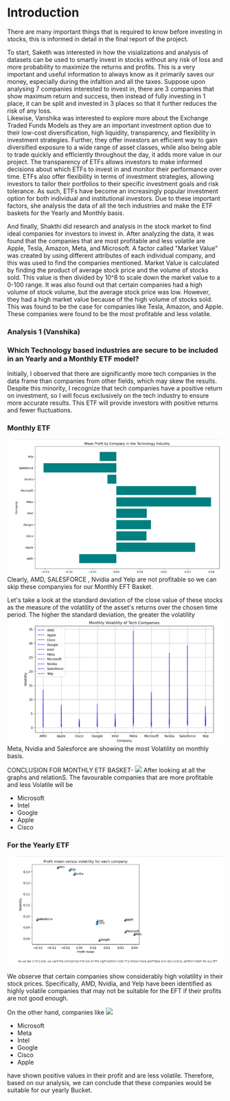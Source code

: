 # Introduction 

There are many important things that is required to know before investing in stocks, this is informed in detail in the final report of the project. 

To start, Saketh was interested in how the visializations and analysis of datasets can be used to smartly invest in stocks without any risk of loss and more probability to maximize the returns and profits. This is a very important and useful information to always know as it primarily saves our money, especially during the infaltion and all the taxes. Suppose upon analysing 7 companies interested to invest in, there are 3 companies that show maximum return and success, then instead of fully investing in 1 place, it can be split and invested in 3 places so that it further reduces the risk of any loss.  
Likewise, Vanshika was interested to explore more about the Exchange Traded Funds  Models as they are an important investment option due to their low-cost diversification, high liquidity, transparency, and flexibility in investment strategies. Further, they offer investors an efficient way to gain diversified exposure to a wide range of asset classes, while also being able to trade quickly and efficiently throughout the day, it adds more value in our project. The transparency of ETFs allows investors to make informed decisions about which ETFs to invest in and monitor their performance over time. ETFs also offer flexibility in terms of investment strategies, allowing investors to tailor their portfolios to their specific investment goals and risk tolerance. As such, ETFs have become an increasingly popular investment option for both individual and institutional investors. Due to these important factors, she analysis the data of all the tech industries and make the ETF baskets for the Yearly and Monthly basis.

And finally, Shakthi did research and analysis in the stock market to find ideal companies for investors to invest in. After analyzing the data, it was found that the companies that are most profitable and less volatile are Apple, Tesla, Amazon, Meta, and Microsoft. A factor called "Market Value" was created by using different attributes of each individual company, and this was used to find the companies mentioned. Market Value is calculated by finding the product of average stock price and the volume of stocks sold. This value is then divided by 10^8 to scale down the market value to a 0-100 range. It was also found out that certain companies had a high volume of stock volume, but the average stock price was low. However, they had a high market value because of the high volume of stocks sold. This was found to be the case for companies like Tesla, Amazon, and Apple. These companies were found to be the most profitable and less volatile.



### Analysis 1 (Vanshika)

### Which Technology based industries are secure to be included in an Yearly and a Monthly ETF model?

Initially, I observed that there are significantly more tech companies in the data frame than companies from other fields, which may skew the results. Despite this minority, I recognize that tech companies have a positive return on investment, 
so I will focus exclusively on the tech industry to ensure more accurate results. This ETF will provide investors with positive returns and fewer fluctuations. 
### Monthly ETF
![Monthly Profit](images/Screenshot%202023-04-10%20201927.png)
Clearly, AMD, SALESFORCE , Nvidia and Yelp are not profitable so we can skip these companyies for our Monthly EFT Basket.

Let's take a look at the  standard deviation of the close value of these stocks as the measure of the volatility of the asset's returns over the chosen time period. The higher the standard deviation, the greater the volatility
![Monthly Volatility](images/A1a.png)
Meta, Nvidia and Salesforce are showing the most Volatility on monthly basis. 

CONCLUSION FOR MONTHLY ETF BASKET-
![](https://tse4.mm.bing.net/th?id=OIP.0IkVQ7FUR0vFqbYE-PNYFgHaE8&pid=Api&P=0)
After looking at all the graphs and relationS. The favourable companies that are more profitable and less Volatile will be

- Microsoft
- Intel
- Google
- Apple
- Cisco


### For the Yearly ETF

![Alt text](images/Screenshot%202023-04-10%20201950.png)

We observe that certain companies show considerably high volatility in their stock prices. Specifically, AMD, Nvidia, and Yelp have been identified as highly volatile companies that may not be suitable for the EFT if their profits are not good enough.

On the other hand, companies like 
![](https://tse4.mm.bing.net/th?id=OIP.UmM-ZlsC_G3p6usKR95i0QHaEK&pid=Api&P=0)
- Microsoft
- Meta
- Intel
- Google
- Cisco
- Apple

have shown positive values in their profit and are less volatile. Therefore, based on our analysis, we can conclude that these companies would be suitable for our yearly Bucket.








